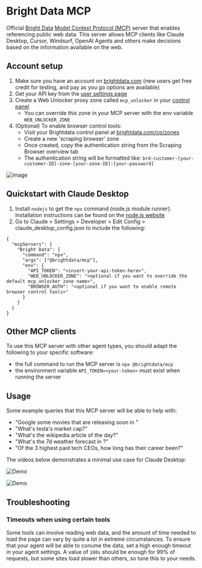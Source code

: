 # Bright Data MCP

Official [Bright Data](https://brightdata.com) [Model Context Protocol (MCP)](https://github.com/modelcontextprotocol) server that enables referencing public web data. This server allows MCP clients like Claude Desktop, Cursor, Windsurf, OpenAI Agents and others make decisions based on the information available on the web.

## Account setup

1. Make sure you have an account on [brightdata.com](https://brightdata.com) (new users get free credit for testing, and pay as you go options are available)
2. Get your API key from the [user settings page](https://brightdata.com/cp/setting/users)
3. Create a Web Unlocker proxy zone called `mcp_unlocker` in your [control panel](https://brightdata.com/cp/zones)
    - You can override this zone in your MCP server with the env variable `WEB_UNLOCKER_ZONE`
4. (Optional) To enable browser control tools:
   - Visit your Brightdata control panel at [brightdata.com/cp/zones](https://brightdata.com/cp/zones)
   - Create a new 'scraping browser' zone
   - Once created, copy the authentication string from the Scraping Browser overview tab
   - The authentication string will be formatted like: `brd-customer-[your-customer-ID]-zone-[your-zone-ID]:[your-password]`

![image](https://github.com/user-attachments/assets/cb494aa8-d84d-4bb4-a509-8afb96872afe)


## Quickstart with Claude Desktop

1. Install `nodejs` to get the `npx` command (node.js module runner). Installation instructions can be found on the [node.js website](https://nodejs.org/en/download)
2. Go to Claude > Settings > Developer > Edit Config > claude_desktop_config.json to include the following:

```
{
  "mcpServers": {
    "Bright Data": {
      "command": "npx",
      "args": ["@brightdata/mcp"],
      "env": {
        "API_TOKEN": "<insert-your-api-token-here>",
        "WEB_UNLOCKER_ZONE": "<optional if you want to override the default mcp_unlocker zone name>",
        "BROWSER_AUTH": "<optional if you want to enable remote browser control tools>"
      }
    }
  }
}
```

## Other MCP clients

To use this MCP server with other agent types, you should adapt the following to your specific software:
- the full command to run the MCP server is `npx @brightdata/mcp`
- the environment variable `API_TOKEN=<your-token>` must exist when running the server

## Usage

Some example queries that this MCP server will be able to help with:
- "Google some movies that are releasing soon in <area>"
- "What's tesla's market cap?"
- "What's the wikipedia article of the day?"
- "What's the 7d weather forecast in <location>?"
- "Of the 3 highest paid tech CEOs, how long has their career been?"

The videos below demonstrates a minimal use case for Claude Desktop:

![Demo](assets/Demo2.gif)

![Demo](assets/Demo.gif)

## Troubleshooting

### Timeouts when using certain tools

Some tools can involve reading web data, and the amount of time needed to load the page can vary by quite a lot in extreme circumstances.
To ensure that your agent will be able to conume the data, set a high enough timeout in your agent settings.
A value of `180s` should be enough for 99% of requests, but some sites load slower than others, so tune this to your needs.
